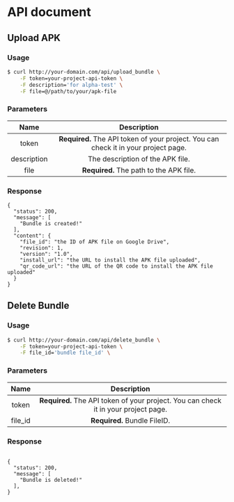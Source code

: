 # API document

## Upload APK

### Usage

``` sh
$ curl http://your-domain.com/api/upload_bundle \
    -F token=your-project-api-token \
    -F description='for alpha-test' \
    -F file=@/path/to/your/apk-file
```

### Parameters

|Name|Description|
|:---:|:---:|
|token|**Required.** The API token of your project. You can check it in your project page.|
|description|The description of the APK file.|
|file|**Required.** The path to the APK file.|

### Response

```
{
  "status": 200,
  "message": [
    "Bundle is created!"
  ],
  "content": {
    "file_id": "the ID of APK file on Google Drive",
    "revision": 1,
    "version": "1.0",
    "install_url": "the URL to install the APK file uploaded",
    "qr_code_url": "the URL of the QR code to install the APK file uploaded"
  }
}
```

## Delete Bundle

### Usage

``` sh
$ curl http://your-domain.com/api/delete_bundle \
    -F token=your-project-api-token \
    -F file_id='bundle file_id' \
```

### Parameters

|Name|Description|
|:---:|:---:|
|token|**Required.** The API token of your project. You can check it in your project page.|
|file_id|**Required.** Bundle FileID.|

### Response

```

{
  "status": 200,
  "message": [
    "Bundle is deleted!"
  ],
}
```
